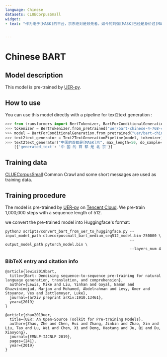 ```yaml
---
language: Chinese
datasets: CLUECorpusSmall
widget: 
- text: "作为电子[MASK]的平台，京东绝对是领先者。如今的刘强[MASK]已经是身价过[MASK]的老板。"


---
```


# Chinese BART

## Model description

This model is pre-trained by [UER-py](https://arxiv.org/abs/1909.05658).

## How to use

You can use this model directly with a pipeline for text2text generation :

```python
>>> from transformers import BertTokenizer, BartForConditionalGeneration, Text2TextGenerationPipeline
>>> tokenizer = BertTokenizer.from_pretrained("uer/bart-chinese-4-768-cluecorpussmall")
>>> model = BartForConditionalGeneration.from_pretrained("uer/bart-chinese-4-768-cluecorpussmall")
>>> text2text_generator = Text2TextGenerationPipeline(model, tokenizer)  
>>> text2text_generator("中国的首都是[MASK]京", max_length=50, do_sample=False)
    [{'generated_text': '中 国 的 首 都 是 北 京'}]
```

## Training data

[CLUECorpusSmall](https://github.com/CLUEbenchmark/CLUECorpus2020/) Common Crawl and some short messages are used as training data. 

## Training procedure

The model is pre-trained by [UER-py](https://github.com/dbiir/UER-py/) on [Tencent Cloud](https://cloud.tencent.com/). We pre-train 1,000,000 steps with a sequence length of 512.


we convert the pre-trained model into Huggingface's format:

```
python3 scripts/convert_bart_from_uer_to_huggingface.py --input_model_path cluecorpussmall_bart_medium_seq512_model.bin-250000 \                                                                
                                                        --output_model_path pytorch_model.bin \                                                                                            
                                                        --layers_num 4
```


### BibTeX entry and citation info

```
@article{lewis2019bart,
  title={Bart: Denoising sequence-to-sequence pre-training for natural language generation, translation, and comprehension},
  author={Lewis, Mike and Liu, Yinhan and Goyal, Naman and Ghazvininejad, Marjan and Mohamed, Abdelrahman and Levy, Omer and Stoyanov, Ves and Zettlemoyer, Luke},
  journal={arXiv preprint arXiv:1910.13461},
  year={2019}
}

@article{zhao2019uer,
  title={UER: An Open-Source Toolkit for Pre-training Models},
  author={Zhao, Zhe and Chen, Hui and Zhang, Jinbin and Zhao, Xin and Liu, Tao and Lu, Wei and Chen, Xi and Deng, Haotang and Ju, Qi and Du, Xiaoyong},
  journal={EMNLP-IJCNLP 2019},
  pages={241},
  year={2019}
}
```